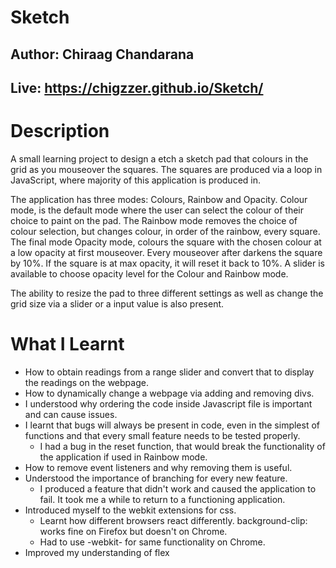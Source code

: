 # Sketch
## Author: Chiraag Chandarana
## Live: https://chigzzer.github.io/Sketch/
# Description 
A small learning project to design a etch a sketch pad that colours in the grid as you mouseover the squares. The squares are produced via a loop in JavaScript, where majority of this application is produced in. 

The application has three modes: Colours, Rainbow and Opacity. Colour mode, is the default mode where the user can select the colour of their choice to paint on the pad. The Rainbow mode removes the choice of colour selection, but changes colour, in order of the rainbow, every square. The final mode Opacity mode, colours the square with the chosen colour at a low opacity at first mouseover. Every mouseover after darkens the square by 10%. If the square is at max opacity, it will reset it back to 10%. A slider is available to choose opacity level for the Colour and Rainbow mode.

The ability to resize the pad to three different settings as well as change the grid size via a slider or a input value is also present. 

# What I Learnt
* How to obtain readings from a range slider and convert that to display the readings on the webpage.
* How to dynamically change a webpage via adding and removing divs. 
* I understood why ordering the code inside Javascript file is important and can cause issues.
* I learnt that bugs will always be present in code, even in the simplest of functions and that every small feature needs to be tested properly.
    * I had a bug in the reset function, that would break the functionality of the application if used in Rainbow mode.
* How to remove event listeners and why removing them is useful. 
* Understood the importance of branching for every new feature.
    * I produced a feature that didn't work and caused the application to fail. It took me a while to return to a functioning application. 
* Introduced myself to the webkit extensions for css.
    * Learnt how different browsers react differently. background-clip: works fine on Firefox but doesn't on Chrome.
    * Had to use -webkit- for same functionality on Chrome. 
* Improved my understanding of flex
